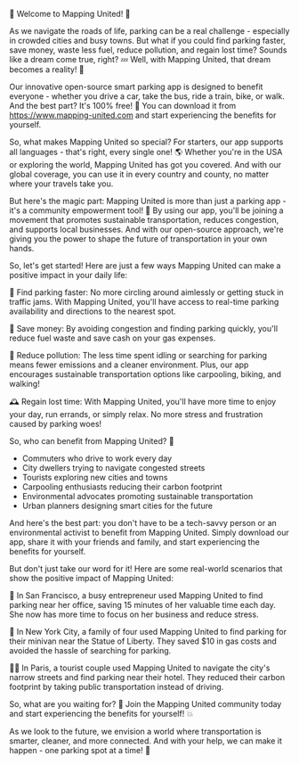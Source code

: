 🌟 Welcome to Mapping United! 🌟

As we navigate the roads of life, parking can be a real challenge - especially in crowded cities and busy towns. But what if you could find parking faster, save money, waste less fuel, reduce pollution, and regain lost time? Sounds like a dream come true, right? 💤 Well, with Mapping United, that dream becomes a reality! 🌟

Our innovative open-source smart parking app is designed to benefit everyone - whether you drive a car, take the bus, ride a train, bike, or walk. And the best part? It's 100% free! 🎉 You can download it from https://www.mapping-united.com and start experiencing the benefits for yourself.

So, what makes Mapping United so special? For starters, our app supports all languages - that's right, every single one! 🌎 Whether you're in the USA or exploring the world, Mapping United has got you covered. And with our global coverage, you can use it in every country and county, no matter where your travels take you.

But here's the magic part: Mapping United is more than just a parking app - it's a community empowerment tool! 🌈 By using our app, you'll be joining a movement that promotes sustainable transportation, reduces congestion, and supports local businesses. And with our open-source approach, we're giving you the power to shape the future of transportation in your own hands.

So, let's get started! Here are just a few ways Mapping United can make a positive impact in your daily life:

🚗 Find parking faster: No more circling around aimlessly or getting stuck in traffic jams. With Mapping United, you'll have access to real-time parking availability and directions to the nearest spot.

💸 Save money: By avoiding congestion and finding parking quickly, you'll reduce fuel waste and save cash on your gas expenses.

🌟 Reduce pollution: The less time spent idling or searching for parking means fewer emissions and a cleaner environment. Plus, our app encourages sustainable transportation options like carpooling, biking, and walking!

🕰️ Regain lost time: With Mapping United, you'll have more time to enjoy your day, run errands, or simply relax. No more stress and frustration caused by parking woes!

So, who can benefit from Mapping United? 🤔

* Commuters who drive to work every day
* City dwellers trying to navigate congested streets
* Tourists exploring new cities and towns
* Carpooling enthusiasts reducing their carbon footprint
* Environmental advocates promoting sustainable transportation
* Urban planners designing smart cities for the future

And here's the best part: you don't have to be a tech-savvy person or an environmental activist to benefit from Mapping United. Simply download our app, share it with your friends and family, and start experiencing the benefits for yourself.

But don't just take our word for it! Here are some real-world scenarios that show the positive impact of Mapping United:

🌃 In San Francisco, a busy entrepreneur used Mapping United to find parking near her office, saving 15 minutes of her valuable time each day. She now has more time to focus on her business and reduce stress.

🚗 In New York City, a family of four used Mapping United to find parking for their minivan near the Statue of Liberty. They saved $10 in gas costs and avoided the hassle of searching for parking.

🏃‍♂️ In Paris, a tourist couple used Mapping United to navigate the city's narrow streets and find parking near their hotel. They reduced their carbon footprint by taking public transportation instead of driving.

So, what are you waiting for? 🤔 Join the Mapping United community today and start experiencing the benefits for yourself! 💥

As we look to the future, we envision a world where transportation is smarter, cleaner, and more connected. And with your help, we can make it happen - one parking spot at a time! 🌟